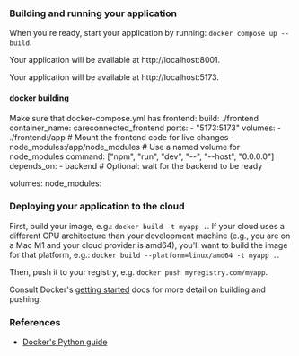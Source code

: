 ### Building and running your application

When you're ready, start your application by running:
`docker compose up --build`.

Your application will be available at http://localhost:8001.

Your application will be available at http://localhost:5173.
#### docker building
Make sure that docker-compose.yml has
  frontend:
    build: ./frontend
    container_name: careconnected_frontend
    ports:
      - "5173:5173"
    volumes:
      - ./frontend:/app  # Mount the frontend code for live changes
      - node_modules:/app/node_modules  # Use a named volume for node_modules
    command: ["npm", "run", "dev", "--", "--host", "0.0.0.0"]
    depends_on:
      - backend  # Optional: wait for the backend to be ready

volumes:
  node_modules:
### Deploying your application to the cloud

First, build your image, e.g.: `docker build -t myapp .`.
If your cloud uses a different CPU architecture than your development
machine (e.g., you are on a Mac M1 and your cloud provider is amd64),
you'll want to build the image for that platform, e.g.:
`docker build --platform=linux/amd64 -t myapp .`.

Then, push it to your registry, e.g. `docker push myregistry.com/myapp`.

Consult Docker's [getting started](https://docs.docker.com/go/get-started-sharing/)
docs for more detail on building and pushing.

### References
* [Docker's Python guide](https://docs.docker.com/language/python/)